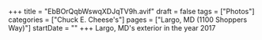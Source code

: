 +++
title = "EbBOrQqbWswqXDJqTV9h.avif"
draft = false
tags = ["Photos"]
categories = ["Chuck E. Cheese's"]
pages = ["Largo, MD (1100 Shoppers Way)"]
startDate = ""
+++
Largo, MD's exterior in the year 2017
